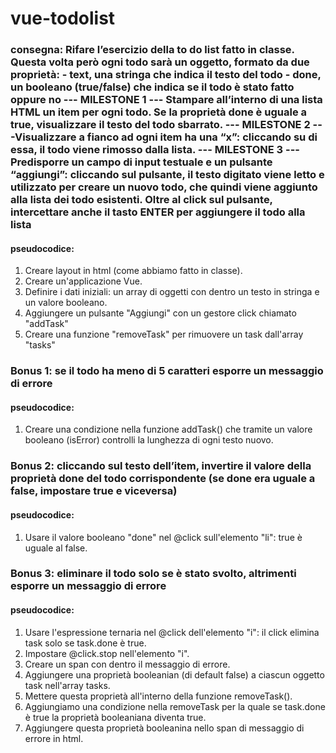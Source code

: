 # vue-todolist

### consegna: Rifare l’esercizio della to do list fatto in classe. Questa volta però ogni todo sarà un oggetto, formato da due proprietà: - text, una stringa che indica il testo del todo - done, un booleano (true/false) che indica se il todo è stato fatto oppure no --- MILESTONE 1 --- Stampare all’interno di una lista HTML un item per ogni todo. Se la proprietà done è uguale a true, visualizzare il testo del todo sbarrato. --- MILESTONE 2 ---Visualizzare a fianco ad ogni item ha una “x”: cliccando su di essa, il todo viene rimosso dalla lista. --- MILESTONE 3 ---Predisporre un campo di input testuale e un pulsante “aggiungi”: cliccando sul pulsante, il testo digitato viene letto e utilizzato per creare un nuovo todo, che quindi viene aggiunto alla lista dei todo esistenti. Oltre al click sul pulsante, intercettare anche il tasto ENTER per aggiungere il todo alla lista

#### pseudocodice: 
1. Creare layout in html (come abbiamo fatto in classe).
2. Creare un'applicazione Vue.
3. Definire i dati iniziali: un array di oggetti con dentro un testo in stringa e un valore booleano.
4. Aggiungere un pulsante "Aggiungi" con un gestore click chiamato "addTask"
5. Creare una funzione "removeTask" per rimuovere un task dall'array "tasks"



### Bonus 1: se il todo ha meno di 5 caratteri esporre un messaggio di errore 

#### pseudocodice: 
1. Creare una condizione nella funzione addTask() che tramite un valore booleano (isError) controlli la lunghezza di ogni testo nuovo.

### Bonus 2: cliccando sul testo dell’item, invertire il valore della proprietà done del todo corrispondente (se done era uguale a false, impostare true e viceversa)
#### pseudocodice: 
1. Usare il valore booleano "done" nel @click sull'elemento "li": true è uguale al false.

### Bonus 3: eliminare il todo solo se è stato svolto, altrimenti esporre un messaggio di errore

#### pseudocodice: 
1. Usare l'espressione ternaria nel @click dell'elemento "i": il click elimina task solo se task.done è true.
2. Impostare @click.stop nell'elemento "i". 
3. Creare un span con dentro il messaggio di errore.
4. Aggiungere una proprietà booleanian (di default false) a ciascun oggetto task nell'array tasks.
5. Mettere questa proprietà all'interno della funzione removeTask().
6. Aggiungiamo una condizione nella removeTask per la quale se task.done è true la proprietà booleaniana diventa true.
7. Aggiungere questa proprietà booleanina nello span di messaggio di errore in html.



